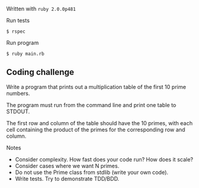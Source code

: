 Written with `ruby 2.0.0p481`Run tests```$ rspec```Run program```$ ruby main.rb```## Coding challengeWrite a program that prints out a multiplication table of the first 10 prime numbers.The program must run from the command line and print one table to STDOUT.The first row and column of the table should have the 10 primes, with each cell containing the product of the primes for the corresponding row and column.Notes* Consider complexity. How fast does your code run? How does it scale?* Consider cases where we want N primes.* Do not use the Prime class from stdlib (write your own code).* Write tests. Try to demonstrate TDD/BDD.